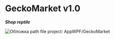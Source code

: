 # GeckoMarket v1.0
***Shop reptile***

![Обложка]([GeckoMarket/GeckoMarket/Images/preview](https://github.com/Hansola1/AppWPF/blob/51db71e984d3877cfe920a836a3c24ef1993fa6d/GeckoMarket/GeckoMarket/Images/preview))
path file project: AppWPF/GeckoMarket
